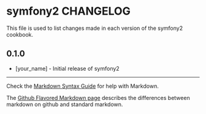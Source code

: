 symfony2 CHANGELOG
==================

This file is used to list changes made in each version of the symfony2 cookbook.

0.1.0
-----
- [your_name] - Initial release of symfony2

- - -
Check the [Markdown Syntax Guide](http://daringfireball.net/projects/markdown/syntax) for help with Markdown.

The [Github Flavored Markdown page](http://github.github.com/github-flavored-markdown/) describes the differences between markdown on github and standard markdown.
